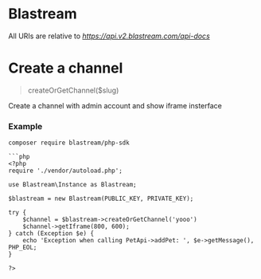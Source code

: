 
# Blastream

All URIs are relative to *https://api.v2.blastream.com/api-docs*

# Create a channel
> createOrGetChannel($slug)

Create a channel with admin account and show iframe insterface

### Example

```
composer require blastream/php-sdk

```php
<?php
require './vendor/autoload.php';

use Blastream\Instance as Blastream;

$blastream = new Blastream(PUBLIC_KEY, PRIVATE_KEY); 

try {
    $channel = $blastream->createOrGetChannel('yooo')
	$channel->getIframe(800, 600);
} catch (Exception $e) {
    echo 'Exception when calling PetApi->addPet: ', $e->getMessage(), PHP_EOL;
}

?>
```



